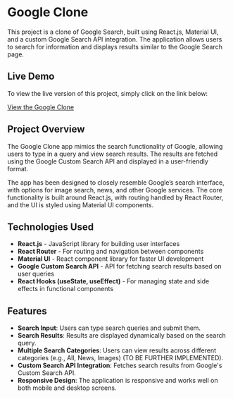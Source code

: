 # Google Clone

This project is a clone of Google Search, built using React.js, Material UI, and a custom Google Search API integration. The application allows users to search for information and displays results similar to the Google Search page.

## Live Demo

To view the live version of this project, simply click on the link below:

[View the Google Clone](https://google-clone-by6k.vercel.app/)

## Project Overview

The Google Clone app mimics the search functionality of Google, allowing users to type in a query and view search results. The results are fetched using the Google Custom Search API and displayed in a user-friendly format. 

The app has been designed to closely resemble Google’s search interface, with options for image search, news, and other Google services. The core functionality is built around React.js, with routing handled by React Router, and the UI is styled using Material UI components.

## Technologies Used

- **React.js** - JavaScript library for building user interfaces
- **React Router** - For routing and navigation between components
- **Material UI** - React component library for faster UI development
- **Google Custom Search API** - API for fetching search results based on user queries
- **React Hooks (useState, useEffect)** - For managing state and side effects in functional components

## Features

- **Search Input**: Users can type search queries and submit them.
- **Search Results**: Results are displayed dynamically based on the search query.
- **Multiple Search Categories**: Users can view results across different categories (e.g., All, News, Images) (TO BE FURTHER IMPLEMENTED). 
- **Custom Search API Integration**: Fetches search results from Google's Custom Search API.
- **Responsive Design**: The application is responsive and works well on both mobile and desktop screens.


